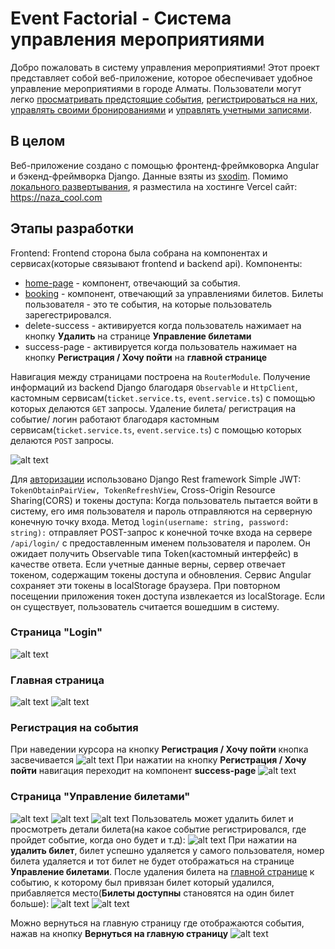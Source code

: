 # Event Factorial - Система управления мероприятиями

Добро пожаловать в систему управления мероприятиями! Этот проект представляет собой веб-приложение, которое обеспечивает удобное управление мероприятиями в городе Алматы. Пользователи могут легко [просматривать предстоящие события](#главная-страница), [регистрироваться на них](#регистрация-на-события), [управлять своими бронированиями](#страница-управление-билетами) и [управлять учетными записями](#страница-login).

## В целом
Веб-приложение создано с помощью фронтенд-фреймковорка Angular и бэкенд-фреймворка Django. 
Данные взяты из [sxodim](https://sxodim.com/almaty). 
Помимо [локального развертывания](#Локальное-развертывание), я разместила на хостинге Vercel сайт: https://naza_cool.com

## Этапы разработки
Frontend: Frontend сторона была собрана на компонентах и сервисах(которые связывают frontend и backend api). Компоненты: 
 * [home-page](#главная-страница) - компонент, отвечающий за события. 
 * [booking](#страница-управление-билетами) - компонент, отвечающий за управлениями билетов. Билеты пользователя - это те события, на которые пользователь зарегестрировался.
 * delete-success - активируется когда пользователь нажимает на кнопку **Удалить** на странице **Управление билетами**
 * success-page - активируется когда пользователь нажимает на кнопку **Регистрация / Хочу пойти** на **главной странице**

Навигация между страницами построена на ```RouterModule```. Получение информаций из backend Django благодаря ```Observable``` и ```HttpClient```, кастомным сервисам(```ticket.service.ts```, ```event.service.ts```) с помощью которых делаются ```GET``` запросы. Удаление билета/ регистрация на событие/ логин работают благодаря кастомным сервисам(```ticket.service.ts```, ```event.service.ts```) с помощью которых делаются ```POST``` запросы.

![alt text](./preview/terminal_outs.png)

Для [авторизации](#страница-login) использовано Django Rest framework Simple JWT: ```TokenObtainPairView, TokenRefreshView```, Cross-Origin Resource Sharing(CORS) и токены доступа:
Когда пользователь пытается войти в систему, его имя пользователя и пароль отправляются на серверную конечную точку входа. Метод ```login(username: string, password: string):``` отправляет POST-запрос к конечной точке входа на сервере ```/api/login/``` с предоставленным именем пользователя и паролем. Он ожидает получить Observable типа Token(кастомный интерфейс) в качестве ответа.
Если учетные данные верны, сервер отвечает токеном, содержащим токены доступа и обновления.
Сервис Angular сохраняет эти токены в localStorage браузера.
При повторном посещении приложения токен доступа извлекается из localStorage. Если он существует, пользователь считается вошедшим в систему.


### Страница "Login"
![alt text](./preview/image-8.png)
### Главная страница
![alt text](./preview/image-9.png)
![alt text](./preview/image_home2.png)
### Регистрация на события
При наведении курсора на кнопку **Регистрация / Хочу пойти** кнопка засвечивается 
![alt text](./preview/image-10.png)
При нажатии на кнопку **Регистрация / Хочу пойти** навигация переходит на компонент **success-page**
![alt text](/preview/rega.png)
### Страница "**Управление билетами**"
 ![alt text](./preview/image.png) 
![alt text](./preview/image-5.png)
![alt text](./preview/image-6.png)
 Пользователь может удалить билет и просмотреть детали билета(на какое событие регистрировался, где пройдет событие, когда оно будет и т.д):
![alt text](./preview/image-2.png)
 При нажатии на **удалить билет**, билет успешно удаляется у самого пользователя, номер билета удаляется и тот билет не будет отображаться на странице **Управление билетами**. После удаления билета на [главной странице](#главная-страница) к событию, к которому был привязан билет который удалился, прибавляется место(**Билеты доступны** становятся на один билет больше):
 ![alt text](./preview/image-3.png)
 ![alt text](./preview/image-4.png)

Можно вернуться на главную страницу где отображаются события, нажав на кнопку **Вернуться на главную страницу**
![alt text](./preview/image-7.png)